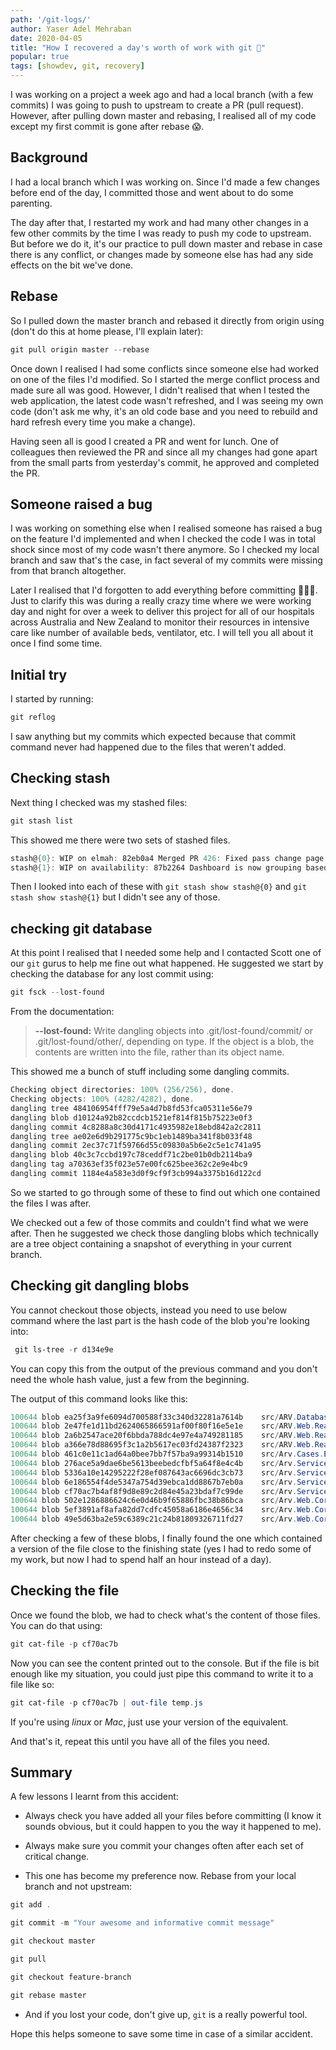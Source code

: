 ```yaml
---
path: '/git-logs/'
author: Yaser Adel Mehraban
date: 2020-04-05
title: "How I recovered a day's worth of work with git 🏥"
popular: true
tags: [showdev, git, recovery]
---
```

 
I was working on a project a week ago and had a local branch (with a few commits) I was going to push to upstream to create a PR (pull request). However, after pulling down master and rebasing, I realised all of my code except my first commit is gone after rebase 😱.

<!--more-->

## Background

I had a local branch which I was working on. Since I'd made a few changes before end of the day, I committed those and went about to do some parenting.

The day after that, I restarted my work and had many other changes in a few other commits by the time I was ready to push my code to upstream. But before we do it, it's our practice to pull down master and rebase in case there is any conflict, or changes made by someone else has had any side effects on the bit we've done.

## Rebase

So I pulled down the master branch and rebased it directly from origin using (don't do this at home please, I'll explain later):

```powershell
git pull origin master --rebase
```

Once down I realised I had some conflicts since someone else had worked on one of the files I'd modified. So I started the merge conflict process and made sure all was good. However, I didn't realised that when I tested the web application, the latest code wasn't refreshed, and I was seeing my own code (don't ask me why, it's an old code base and you need to rebuild and hard refresh every time you make a change).

Having seen all is good I created a PR and went for lunch. One of colleagues then reviewed the PR and since all my changes had gone apart from the small parts from yesterday's commit, he approved and completed the PR.

## Someone raised a bug

I was working on something else when I realised someone has raised a bug on the feature I'd implemented and when I checked the code I was in total shock since most of my code wasn't there anymore. So I checked my local branch and saw that's the case, in fact several of my commits were missing from that branch altogether. 

Later I realised that I'd forgotten to add everything before committing 🤦🏽‍♂️. Just to clarify this was during a really crazy time where we were working day and night for over a week to deliver this project for all of our hospitals across Australia and New Zealand to monitor their resources in intensive care like number of available beds, ventilator, etc. I will tell you all about it once I find some time.

## Initial try

I started by running:

```powershell
git reflog
```

I saw anything but my commits which expected because that commit command never had happened due to the files that weren't added.

## Checking stash

Next thing I checked was my stashed files:

```powershell
git stash list
```

This showed me there were two sets of stashed files.

```powershell
stash@{0}: WIP on elmah: 82eb0a4 Merged PR 426: Fixed pass change page
stash@{1}: WIP on availability: 87b2264 Dashboard is now grouping based on hospital category, has got a filter and a search box to search for hospitals
```

Then I looked into each of these with `git stash show stash@{0}` and `git stash show stash@{1}` but I didn't see any of those.

## checking git database

At this point I realised that I needed some help and I contacted Scott one of our `git` gurus to help me fine out what happened. He suggested we start by checking the database for any lost commit using:

```powershell
git fsck --lost-found
```

From the documentation:

> **--lost-found:**
Write dangling objects into .git/lost-found/commit/ or .git/lost-found/other/, depending on type. If the object is a blob, the contents are written into the file, rather than its object name.

This showed me a bunch of stuff including some dangling commits.

```powershell
Checking object directories: 100% (256/256), done.
Checking objects: 100% (4282/4282), done.
dangling tree 484106954fff79e5a4d7b8fd53fca05311e56e79
dangling blob d10124a92b82ccdcb1521ef814f815b75223e0f3
dangling commit 4c8288a8c30d4171c4935982e18ebd842a2c2811
dangling tree ae02e6d9b291775c9bc1eb1489ba341f8b033f48
dangling commit 2ec37c71f59766d55c09830a5b6e2c5e1c741a95
dangling blob 40c3c7ccbd197c78ceddf71c2be01b0db2114ba9
dangling tag a70363ef35f023e57e00fc625bee362c2e9e4bc9
dangling commit 1184e4a583e3d0f9cf9f3cb994a3375b16d122cd
```

So we started to go through some of these to find out which one contained the files I was after.

We checked out a few of those commits and couldn't find what we were after. Then he suggested we check those dangling blobs which technically are a tree object containing a snapshot of everything in your current branch.

## Checking git dangling blobs

You cannot checkout those objects, instead you need to use below command where the last part is the hash code of the blob you're looking into:

```powershell
 git ls-tree -r d134e9e
```

You can copy this from the output of the previous command and you don't need the whole hash value, just a few from the beginning.

The output of this command looks like this:

```powershell
100644 blob ea25f3a9fe6094d700588f33c340d32281a7614b    src/ARV.Database/ARV.Database.sqlproj.orig
100644 blob 2e47fe1d11bd2624065866591af00f80f16e5e1e    src/ARV.Web.Reach/Partials/hird/incident.form.campuses.list.html
100644 blob 2a6b2547ace20f6bbda788dc4e97e4a749281185    src/ARV.Web.Reach/Scripts/app/core/filters.js
100644 blob a366e78d88695f3c1a2b5617ec03fd24387f2323    src/ARV.Web.Reach/Scripts/app/hird/incident.form.controller.js
100644 blob 461c0e11c1ad64a0bee7bb7f57ba9a99314b1510    src/Arv.Cases.External/App_Data/Arv.Cases.External.XML
100644 blob 276ace5a9dae6be5613beebedcfbf5a64f8e4c4b    src/Arv.Services/Dtos/ReferenceDataDto.cs.orig
100644 blob 5336a10e14295222f28ef087643ac6696dc3cb73    src/Arv.Services/Reach/IIncidents.cs
100644 blob 6e186554f4de5347a754d39ebca1dd8867b7eb0a    src/Arv.Services/Reach/Incidents.cs
100644 blob cf70ac7b4af8f9d8e89c2d84e45a23bdaf7c99de    src/Arv.Services/ReferenceData.cs.orig
100644 blob 502e1286886624c6e0d46b9f65886fbc38b86bca    src/Arv.Web.Core/Controllers/Reach/IncidentController.cs
100644 blob 5ef3891af8afa82dd7cdfc45058a6186e4656c34    src/Arv.Web.Core/Controllers/ReferenceController.cs
100644 blob 49e5d63ba2e59c6389c21c24b81809326711fd27    src/Arv.Web.Core/Controllers/ReferenceController.cs.orig
```

After checking a few of these blobs, I finally found the one which contained a version of the file close to the finishing state (yes I had to redo some of my work, but now I had to spend half an hour instead of a day).

## Checking the file

Once we found the blob, we had to check what's the content of those files. You can do that using:

```powershell
git cat-file -p cf70ac7b
```

Now you can see the content printed out to the console. But if the file is bit enough like my situation, you could just pipe this command to write it to a file like so:

```powershell
git cat-file -p cf70ac7b | out-file temp.js
```

If you're using _linux_ or _Mac_, just use your version of the equivalent.

And that's it, repeat this until you have all of the files you need.

## Summary

A few lessons I learnt from this accident:

* Always check you have added all your files before committing (I know it sounds obvious, but it could happen to you the way it happened to me).
* Always make sure you commit your changes often after each set of critical change.

* This one has become my preference now. Rebase from your local branch and not upstream:

```powershell
git add .

git commit -m "Your awesome and informative commit message"

git checkout master

git pull

git checkout feature-branch

git rebase master
```

* And if you lost your code, don't give up, `git` is a really powerful tool.

Hope this helps someone to save some time in case of a similar accident.